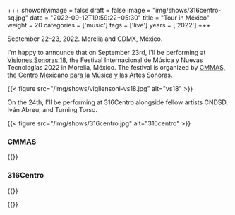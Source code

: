 +++
showonlyimage = false
draft = false
image = "img/shows/316centro-sq.jpg"
date = "2022-09-12T19:59:22+05:30"
title = "Tour in México"
weight = 20
categories = ['music']
tags = ['live']
years = ['2022']
+++



September 22–23, 2022. Morelia and CDMX, México.





<!--more-->


 

I'm happy to announce that on September 23rd, I'll be performing at [Visiones Sonoras 18](https://en.cmmas.com/vs18), the Festival Internacional de Música y Nuevas Tecnologías 2022 in Morelia, México. The festival is organized by [CMMAS, the Centro Mexicano para la Música y las Artes Sonoras.](https://cmmas.org/)

{{< figure src="/img/shows/vigliensoni-vs18.jpg" alt="vs18" >}}

On the 24th, I'll be performing at 316Centro alongside fellow artists CNDSD, Iván Abreu, and Turning Torso.

{{< figure src="/img/shows/316centro.jpg" alt="316centro" >}}


### CMMAS

{{<youtube HV6UMvYc3H0>}} 

### 316Centro


{{<youtube WAYtDg7it2E>}} 

 

{{<youtube N87YdYn7I4I>}} 








